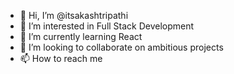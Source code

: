 - 👋 Hi, I’m @itsakashtripathi
- 👀 I’m interested in Full Stack Development
- 🌱 I’m currently learning React
- 💞️ I’m looking to collaborate on ambitious projects
- 📫 How to reach me
<!---
itsakashtripathi/itsakashtripathi is a ✨ special ✨ repository because its `README.md` (this file) appears on your GitHub profile.
You can click the Preview link to take a look at your changes.
--->
